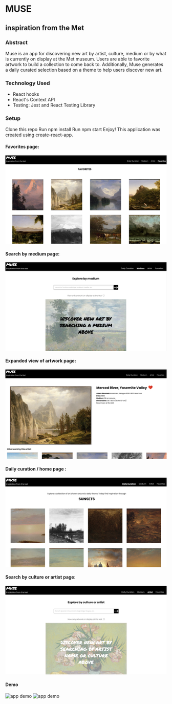 # MUSE 
## inspiration from the Met

### Abstract
Muse is an app for discovering new art by artist, culture, medium or by what is currently on display at the Met museum. Users are able to favorite artwork to build a collection to come back to. Additionally, Muse generates a daily curated selection based on a theme to help users discover new art.

### Technology Used
- React hooks
- React's Context API
- Testing: Jest and React Testing Library

### Setup
Clone this repo
Run npm install
Run npm start
Enjoy!
This application was created using create-react-app.

#### Favorites page:
![favorites page](public/Screenshots/favorites.png)

#### Search by medium page:
![search by medium page](public/Screenshots/medium.png)

#### Expanded view of artwork page:
![expanded page](public/Screenshots/expanded-view.png)

#### Daily curation / home page :
![daily curation page](public/Screenshots/daily-curation.png)

#### Search by culture or artist page:
![search by culture or artist page](public/Screenshots/culture-or-artist.png)

#### Demo
![app demo](https://media.giphy.com/media/efrJkFMJFldRQ7Iv9k/giphy.gif)
![app demo](https://media.giphy.com/media/l4p0bBcVHLeCAVXgYg/giphy.gif)
